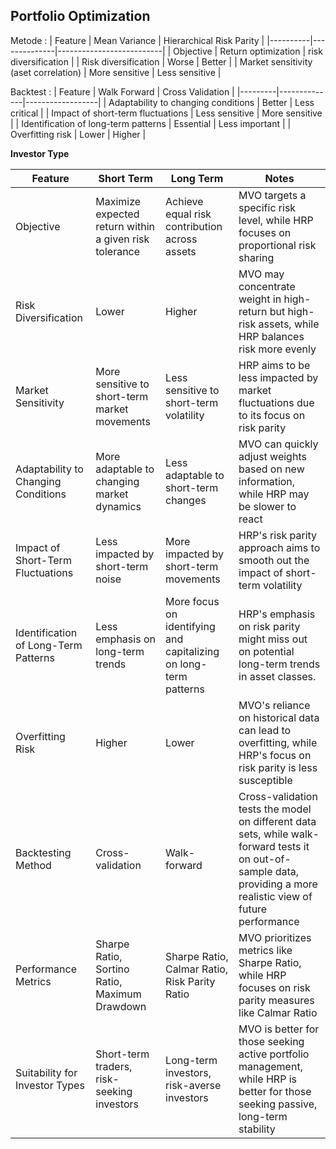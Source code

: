Portfolio Optimization 
-------------------------

Metode : 
| Feature | Mean Variance | Hierarchical Risk Parity |
|----------|--------------|--------------------------|
| Objective | Return optimization | risk diversification |
| Risk diversification | Worse | Better |
| Market sensitivity (aset correlation) | More sensitive | Less sensitive |


Backtest :
| Feature | Walk Forward | Cross Validation |
|---------|--------------|------------------|
| Adaptability to changing conditions | Better | Less critical |
| Impact of short-term fluctuations | Less sensitive | More sensitive |
| Identification of long-term patterns | Essential | Less important |
| Overfitting risk | Lower | Higher |


**Investor Type**


| Feature	| Short Term | Long Term | Notes |
|---------|------------|-----------|-------|
| Objective |	Maximize expected return within a given risk tolerance |	Achieve equal risk contribution across assets	| MVO targets a specific risk level, while HRP focuses on proportional risk sharing |
| Risk Diversification | Lower | Higher| MVO may concentrate weight in high-return but high-risk assets, while HRP balances risk more evenly |
| Market Sensitivity | More sensitive to short-term market movements |	Less sensitive to short-term volatility | HRP aims to be less impacted by market fluctuations due to its focus on risk parity | 
| Adaptability to Changing Conditions |	More adaptable to changing market dynamics | Less adaptable to short-term changes	| MVO can quickly adjust weights based on new information, while HRP may be slower to react |
| Impact of Short-Term Fluctuations | Less impacted by short-term noise |	More impacted by short-term movements |	HRP's risk parity approach aims to smooth out the impact of short-term volatility |
| Identification of Long-Term Patterns | Less emphasis on long-term trends | More focus on identifying and capitalizing on long-term patterns | HRP's emphasis on risk parity might miss out on potential long-term trends in asset classes.
| Overfitting Risk |	Higher	| Lower	| MVO's reliance on historical data can lead to overfitting, while HRP's focus on risk parity is less susceptible |
| Backtesting Method	| Cross-validation	| Walk-forward	| Cross-validation tests the model on different data sets, while walk-forward tests it on out-of-sample data, providing a more realistic view of future performance|
| Performance Metrics |	Sharpe Ratio, Sortino Ratio, Maximum Drawdown |	Sharpe Ratio, Calmar Ratio, Risk Parity Ratio |	MVO prioritizes metrics like Sharpe Ratio, while HRP focuses on risk parity measures like Calmar Ratio |
| Suitability for Investor Types |	Short-term traders, risk-seeking investors	| Long-term investors, risk-averse investors	| MVO is better for those seeking active portfolio management, while HRP is better for those seeking passive, long-term stability |


